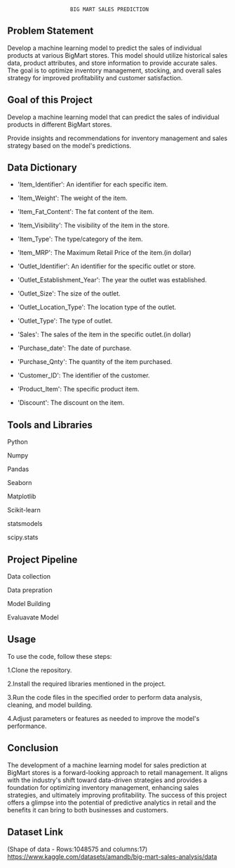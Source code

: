 
                        BIG MART SALES PREDICTION




##  Problem Statement

Develop a machine learning model to predict the sales of individual products at various BigMart stores. This model should utilize historical sales data, product attributes, and store information to provide accurate sales. The goal is to optimize inventory management, stocking, and overall sales strategy for improved profitability and customer satisfaction.
## Goal of this Project

Develop a machine learning model that can predict the sales of individual products in different BigMart stores.

Provide insights and recommendations for inventory management and sales strategy based on the model's predictions.
## Data Dictionary

- 'Item_Identifier': An identifier for each specific item.

- 'Item_Weight': The weight of the item.

- 'Item_Fat_Content': The fat content of the item.

- 'Item_Visibility': The visibility of the item in the store.

- 'Item_Type': The type/category of the item.

- 'Item_MRP': The Maximum Retail Price of the item.(in dollar)

- 'Outlet_Identifier': An identifier for the specific outlet or store.

- 'Outlet_Establishment_Year': The year the outlet was established.

- 'Outlet_Size': The size of the outlet.

- 'Outlet_Location_Type': The location type of the outlet.

- 'Outlet_Type': The type of outlet.

- 'Sales': The sales of the item in the specific outlet.(in dollar)

- 'Purchase_date': The date of purchase.

- 'Purchase_Qnty': The quantity of the item purchased.

- 'Customer_ID': The identifier of the customer.

- 'Product_Item': The specific product item.

- 'Discount': The discount on the item.
## Tools and Libraries

Python

Numpy

Pandas

Seaborn

Matplotlib

Scikit-learn

statsmodels

scipy.stats
## Project Pipeline

Data collection

Data prepration

Model Building

Evaluavate Model
## Usage

To use the code, follow these steps:

1.Clone the repository.

2.Install the required libraries mentioned in the project.

3.Run the code files in the specified order to perform data analysis, cleaning, and model building.

4.Adjust parameters or features as needed to improve the model's performance.

## Conclusion

The development of a machine learning model for sales prediction at BigMart stores is a forward-looking approach to retail management. It aligns with the industry's shift toward data-driven strategies and provides a foundation for optimizing inventory management, enhancing sales strategies, and ultimately improving profitability. The success of this project offers a glimpse into the potential of predictive analytics in retail and the benefits it can bring to both businesses and customers.
## Dataset Link

(Shape of data - Rows:1048575 and columns:17)
https://www.kaggle.com/datasets/amandb/big-mart-sales-analysis/data